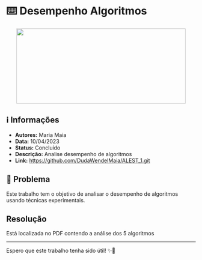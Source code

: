 # ⌨️ Desempenho Algoritmos

<div align="center">
<img width="450" height="200" src="https://res.cloudinary.com/practicaldev/image/fetch/s--u5FI10Fg--/c_limit%2Cf_auto%2Cfl_progressive%2Cq_auto%2Cw_880/https://thepracticaldev.s3.amazonaws.com/i/9f7ruqkkz9xl0937b1nf.png">
</div>

## ℹ️ Informações
- **Autores:** Maria Maia
- **Data:** 10/04/2023
- **Status:** Concluído
- **Descrição:** Analise desempenho de algoritmos
- **Link:** https://github.com/DudaWendelMaia/ALEST_1.git

## 🎯 Problema

Este trabalho tem o objetivo de analisar o desempenho de algoritmos usando técnicas
experimentais.

## Resolução

Está localizada no PDF contendo a análise dos 5 algoritmos

---

Espero que este trabalho tenha sido útil! ✨🚀
